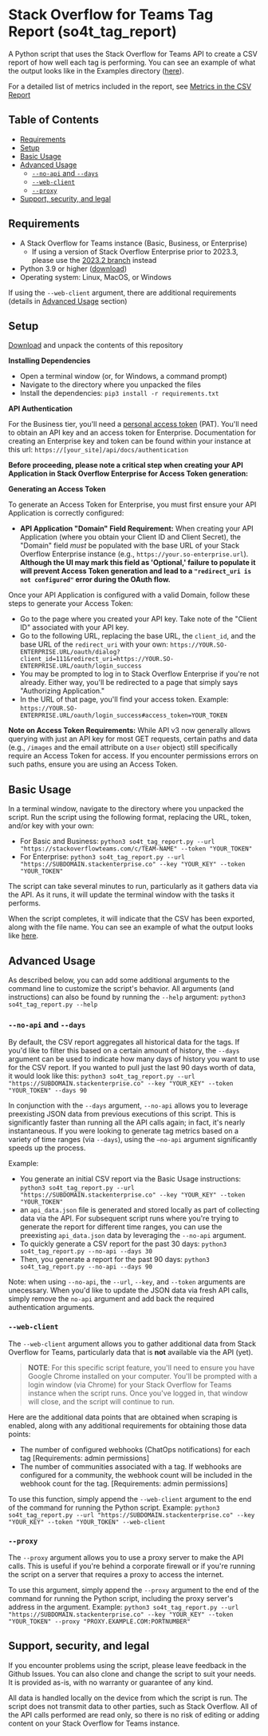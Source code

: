# Stack Overflow for Teams Tag Report (so4t_tag_report)
A Python script that uses the Stack Overflow for Teams API to create a CSV report of how well each tag is performing. You can see an example of what the output looks like in the Examples directory ([here](https://github.com/StackExchange/so4t_tag_report/blob/main/Examples/tag_metrics.csv)).

For a detailed list of metrics included in the report, see [Metrics in the CSV Report](https://github.com/StackExchange/so4t_tag_report/blob/main/Docs/metrics.md)

## Table of Contents
* [Requirements](https://github.com/StackExchange/so4t_tag_report?tab=readme-ov-file#requirements)
* [Setup](https://github.com/StackExchange/so4t_tag_report?tab=readme-ov-file#setup)
* [Basic Usage](https://github.com/StackExchange/so4t_tag_report?tab=readme-ov-file#basic-usage)
* [Advanced Usage](https://github.com/StackExchange/so4t_tag_report?tab=readme-ov-file#advanced-usage)
  * [`--no-api` and `--days`](https://github.com/StackExchange/so4t_tag_report?tab=readme-ov-file#--no-api-and---days)
  * [`--web-client`](https://github.com/StackExchange/so4t_tag_report?tab=readme-ov-file#--web-client)
  * [`--proxy`](https://github.com/StackExchange/so4t_tag_report?tab=readme-ov-file#--proxy)
* [Support, security, and legal](https://github.com/StackExchange/so4t_tag_report?tab=readme-ov-file#support-security-and-legal)

## Requirements
* A Stack Overflow for Teams instance (Basic, Business, or Enterprise)
  * If using a version of Stack Overflow Enterprise prior to 2023.3, please use the [2023.2 branch](https://github.com/StackExchangeo/so4t_tag_report/tree/2023.2) instead
* Python 3.9 or higher ([download](https://www.python.org/downloads/))
* Operating system: Linux, MacOS, or Windows

If using the `--web-client` argument, there are additional requirements (details in [Advanced Usage](https://github.com/StackExchange/so4t_tag_report#--web-client) section)

## Setup

[Download](https://github.com/StackExchange/so4t_tag_report/archive/refs/heads/main.zip) and unpack the contents of this repository

**Installing Dependencies**

* Open a terminal window (or, for Windows, a command prompt)
* Navigate to the directory where you unpacked the files
* Install the dependencies: `pip3 install -r requirements.txt`


**API Authentication**

For the Business tier, you'll need a [personal access token](https://stackoverflowteams.help/en/articles/4385859-stack-overflow-for-teams-api) (PAT). You'll need to obtain an API key and an access token for Enterprise. Documentation for creating an Enterprise key and token can be found within your instance at this url: `https://[your_site]/api/docs/authentication`

**Before proceeding, please note a critical step when creating your API Application in Stack Overflow Enterprise for Access Token generation:**

**Generating an Access Token**

To generate an Access Token for Enterprise, you must first ensure your API Application is correctly configured:

* **API Application "Domain" Field Requirement:** When creating your API Application (where you obtain your Client ID and Client Secret), the "Domain" field *must* be populated with the base URL of your Stack Overflow Enterprise instance (e.g., `https://your.so-enterprise.url`). **Although the UI may mark this field as 'Optional,' failure to populate it will prevent Access Token generation and lead to a `"redirect_uri is not configured"` error during the OAuth flow.**

Once your API Application is configured with a valid Domain, follow these steps to generate your Access Token:

* Go to the page where you created your API key. Take note of the "Client ID" associated with your API key.
* Go to the following URL, replacing the base URL, the `client_id`, and the base URL of the `redirect_uri` with your own:
`https://YOUR.SO-ENTERPRISE.URL/oauth/dialog?client_id=111&redirect_uri=https://YOUR.SO-ENTERPRISE.URL/oauth/login_success`
* You may be prompted to log in to Stack Overflow Enterprise if you're not already. Either way, you'll be redirected to a page that simply says "Authorizing Application."
* In the URL of that page, you'll find your access token. Example: `https://YOUR.SO-ENTERPRISE.URL/oauth/login_success#access_token=YOUR_TOKEN`

**Note on Access Token Requirements:**
While API v3 now generally allows querying with just an API key for most GET requests, certain paths and data (e.g., `/images` and the email attribute on a `User` object) still specifically require an Access Token for access. If you encounter permissions errors on such paths, ensure you are using an Access Token.


## Basic Usage

In a terminal window, navigate to the directory where you unpacked the script. 
Run the script using the following format, replacing the URL, token, and/or key with your own:
* For Basic and Business: `python3 so4t_tag_report.py --url "https://stackoverflowteams.com/c/TEAM-NAME" --token "YOUR_TOKEN"`
* For Enterprise: `python3 so4t_tag_report.py --url "https://SUBDOMAIN.stackenterprise.co" --key "YOUR_KEY" --token "YOUR_TOKEN"`

The script can take several minutes to run, particularly as it gathers data via the API. As it runs, it will update the terminal window with the tasks it performs.

When the script completes, it will indicate that the CSV has been exported, along with the file name. You can see an example of what the output looks like [here](https://github.com/jklick-so/so4t_tag_report/blob/main/Examples/tag_metrics.csv).

## Advanced Usage

As described below, you can add some additional arguments to the command line to customize the script's behavior. All arguments (and instructions) can also be found by running the `--help` argument: `python3 so4t_tag_report.py --help` 

### `--no-api` and `--days`

By default, the CSV report aggregates all historical data for the tags. If you'd like to filter this based on a certain amount of history, the `--days` argument can be used to indicate how many days of history you want to use for the CSV report. If you wanted to pull just the last 90 days worth of data, it would look like this:
`python3 so4t_tag_report.py --url "https://SUBDOMAIN.stackenterprise.co" --key "YOUR_KEY" --token "YOUR_TOKEN" --days 90`

In conjunction with the `--days` argument, `--no-api` allows you to leverage preexisting JSON data from previous executions of this script. This is significantly faster than running all the API calls again; in fact, it's nearly instantaneous. If you were looking to generate tag metrics based on a variety of time ranges (via `--days`), using the `—no-api` argument significantly speeds up the process. 

Example:
* You generate an initial CSV report via the Basic Usage instructions: `python3 so4t_tag_report.py --url "https://SUBDOMAIN.stackenterprise.co" --key "YOUR_KEY" --token "YOUR_TOKEN"`
* an `api_data.json` file is generated and stored locally as part of collecting data via the API. For subsequent script runs where you're trying to generate the report for different time ranges, you can use the preexisting `api_data.json` data by leveraging the `--no-api` argument.
* To quickly generate a CSV report for the past 30 days: `python3 so4t_tag_report.py --no-api --days 30`
* Then, you generate a report for the past 90 days: `python3 so4t_tag_report.py --no-api --days 90`

Note: when using `--no-api`, the `--url`, `--key`, and `--token` arguments are unecessary. When you'd like to update the JSON data via fresh API calls, simply remove the `no-api` argument and add back the required authentication arguments.

### `--web-client`
The `--web-client` argument allows you to gather additional data from Stack Overflow for Teams, particularly data that is **not** available via the API (yet). 

> **NOTE**: For this specific script feature, you'll need to ensure you have Google Chrome installed on your computer. You'll be prompted with a login window (via Chrome) for your Stack Overflow for Teams instance when the script runs. Once you've logged in, that window will close, and the script will continue to run.

Here are the additional data points that are obtained when scraping is enabled, along with any additional requirements for obtaining those data points:

* The number of configured webhooks (ChatOps notifications) for each tag [Requirements: admin permissions]
* The number of communities associated with a tag. If webhooks are configured for a community, the webhook count will be included in the webhook count for the tag. [Requirements: admin permissions]

To use this function, simply append the `--web-client` argument to the end of the command for running the Python script. Example: `python3 so4t_tag_report.py --url "https://SUBDOMAIN.stackenterprise.co" --key "YOUR_KEY" --token "YOUR_TOKEN" --web-client`

### `--proxy`
The `--proxy` argument allows you to use a proxy server to make the API calls. This is useful if you're behind a corporate firewall or if you're running the script on a server that requires a proxy to access the internet.

To use this argument, simply append the `--proxy` argument to the end of the command for running the Python script, including the proxy server's address in the argument. Example: `python3 so4t_tag_report.py --url "https://SUBDOMAIN.stackenterprise.co" --key "YOUR_KEY" --token "YOUR_TOKEN" --proxy "PROXY.EXAMPLE.COM:PORTNUMBER"`

## Support, security, and legal
If you encounter problems using the script, please leave feedback in the Github Issues. You can also clone and change the script to suit your needs. It is provided as-is, with no warranty or guarantee of any kind.

All data is handled locally on the device from which the script is run. The script does not transmit data to other parties, such as Stack Overflow. All of the API calls performed are read only, so there is no risk of editing or adding content on your Stack Overflow for Teams instance.
